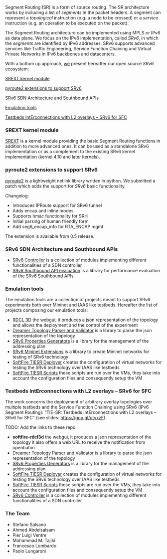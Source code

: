 Segment Routing (SR) is a form of source routing. The SR architecture works by including a list of _segments_ in the packet headers. A segment can represent a _topological_ instruction (e.g. a node to be crossed) or a _service_ instruction (e.g. an operation to be executed on the packet). 

The Segment Routing architecture can be implemented using MPLS or IPv6 as data plane. We focus on the IPv6 implementation, called _SRv6_, in which the _segments_ are identified by IPv6 addresses. SRv6 supports advanced services like Traffic Engineering, Service Function Chaining and Virtual Private Networks in IPv6 backbones and datacenters. 

With a bottom up approach, [we](#the-team) present hereafter our open source _SRv6_ ecosystem:

[SREXT kernel module](#srext-kernel-module)

[pyroute2 extensions to support SRv6](#pyroute2-extensions-to-support-srv6)

[SRv6 SDN Architecture and Southbound APIs](#srv6-sdn-architecture-and-southbound-apis)

[Emulation tools](#emulation-tools)

[Testbeds IntErconnections with L2 overlays – SRv6 for SFC](#testbeds-interconnections-with-l2-overlays--srv6-for-sfc)

### SREXT kernel module

[SREXT](https://netgroup.github.io/SRv6-net-prog/) is a kernel module providing the basic Segment Routing functions in addition to more advanced ones. It can be used as a standalone SRv6 implementation or as a complement to the existing SRv6 kernel implementation (kernel 4.10 and later kernels).

### pyroute2 extensions to support SRv6

[pyroute2](https://github.com/svinota/pyroute2) is a lightweight netlink library written in python. We submitted a patch which adds the support for _SRv6_ basic functionality.

Changelog:
- Introduces IPRoute support for SRv6 tunnel
- Adds encap and inline modes
- Supports hmac functionality for SRH
- Initial parsing of human friendly form
- Add seg6_encap_info for RTA_ENCAP mgmt

The extension is available from 0.5 release.

### SRv6 SDN Architecture and Southbound APIs

- [SRv6 Controller](https://github.com/netgroup/srv6-controller) is a collection of modules implementing different functionalities of a SDN controller
- [SRv6 Southbound API evaluation](https://github.com/mohammad59mt/srv6-southbound-api-evaluation) is a library for performance evaluation of the SRv6 Southbound APIs.

### Emulation tools

The emulation tools are a collection of projects meant to support SRv6 experiments both over Mininet and IAAS like testbeds. Hereafter the list of projects composing our emulation tools:

- [RDCL 3D](https://github.com/superfluidity/RDCL3D) the webgui, it produces a json representation of the topology and allows the deployment and the control of the experiment
- [Dreamer Topology Parser and Validator](https://github.com/netgroup/Dreamer-Topology-Parser) is a library to parse the json representation of the topology
- [SRv6 Properties Generators](https://github.com/netgroup/srv6-properties-generators) is a library for the management of the addressing plan
- [SRv6 Mininet Extensions](https://github.com/netgroup/srv6-mininet-extensions) is a library to create Mininet networks for testing of SRv6 technology
- [SoftFire TIESR Deployer](https://github.com/netgroup/softfire-tiesr-deployer) creates the configuration of virtual networks for testing the SRv6 technology over IAAS like testbeds
- [SoftFire TIESR Scripts](https://github.com/netgroup/softfire-tiesr-scripts) these scripts are run over the VMs, they take into account the configuration files and consequently setup the VM

### Testbeds IntErconnections with L2 overlays – SRv6 for SFC 

The work concerns the deployment of arbitrary overlay topologies over multiple testbeds and the Service Function Chaining using SRv6 (IPv6 Segment Routing): “TIE-SR: Testbeds IntErconnections with L2 overlays – SRv6 for SFC” (see slides: <https://goo.gl/utvxzF>).

TODO: Add the links to these repo:

- **softfire-rdcl3d** the webgui, it produces a json representation of the topology it also offers a web URL to receive the notification from openbaton
- [Dreamer Topology Parser and Validator](https://github.com/netgroup/Dreamer-Topology-Parser) is a library to parse the json representation of the topology
- [SRv6 Properties Generators](https://github.com/netgroup/srv6-properties-generators) is a library for the management of the addressing plan
- [SoftFire TIESR Deployer](https://github.com/netgroup/softfire-tiesr-deployer) creates the configuration of virtual networks for testing the SRv6 technology over IAAS like testbeds
- [SoftFire TIESR Scripts](https://github.com/netgroup/softfire-tiesr-scripts) these scripts are run over the VMs, they take into account the configuration files and consequently setup the VM
- [SRv6 Controller](https://github.com/netgroup/srv6-controller) is a collection of modules implementing different functionalities of a SDN controller

### The Team

- Stefano Salsano
- Ahmed Abdelsalsam
- Pier Luigi Ventre
- Mohammad M. Tajiki
- Francesco Lombardo
- Paolo Lungaroni

[//]: # "see \cite{idsrarch}\cite{filsfils2015segment}"
[//]: # "# ROSE"
[//]: # "ROSE - Research on Open SRv6 Ecosystem, from Host Stack and APIs to Cloud Infrastructures"
